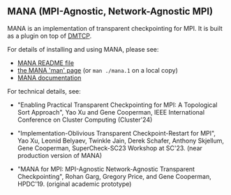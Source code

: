 ## MANA (MPI-Agnostic, Network-Agnostic MPI)

MANA is an implementation of transparent checkpointing for MPI.  It is
built as a plugin on top of [DMTCP](https://github.com/dmtcp/dmtcp).

For details of installing and using MANA, please see:
- [MANA README file](mpi-proxy-split/README.md)
- [the MANA 'man' page](manpages/mana.1.md) (or `man ./mana.1` on a local copy)
- [MANA documentation](https://mana-doc.readthedocs.io/en/latest/)

For technical details, see:
* "Enabling Practical Transparent Checkpointing for MPI: A Topological
     Sort Approach",
   Yao Xu and Gene Cooperman,
   IEEE International Conference on Cluster Computing (Cluster'24)

* "Implementation-Oblivious Transparent Checkpoint-Restart for MPI",
  Yao Xu, Leonid Belyaev, Twinkle Jain,
    Derek Schafer, Anthony Skjellum, Gene Cooperman, SuperCheck-SC23 Workshop
	at SC'23.
  (near production version of MANA)
* "MANA for MPI: MPI-Agnostic Network-Agnostic Transparent Checkpointing",
  Rohan Garg, Gregory Price, and Gene Cooperman, HPDC'19.
  (original academic prototype)
